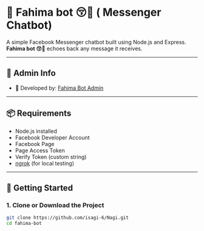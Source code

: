 # 🤖 Fahima bot 😚🤞 ( Messenger Chatbot)

A simple Facebook Messenger chatbot built using Node.js and Express.  
**Fahima bot 😚🤞** echoes back any message it receives.

---

## 👤 Admin Info

- 👑 Developed by: [Fahima Bot Admin](https://www.facebook.com/profile.php?id=100090183762638)

---

## 📦 Requirements

- Node.js installed
- Facebook Developer Account
- Facebook Page
- Page Access Token
- Verify Token (custom string)
- [ngrok](https://ngrok.com/) (for local testing)

---

## 🚀 Getting Started

### 1. Clone or Download the Project
```bash
git clone https://github.com/isagi-6/Nagi.git
cd fahima-bot
